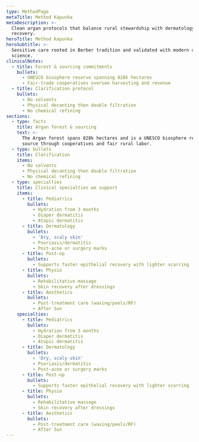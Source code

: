```yaml
---
type: MethodPage
metaTitle: Method Kapunka
metaDescription: >-
  Clean argan protocols that balance rural stewardship with dermatology-backed
  recovery.
heroTitle: Method Kapunka
heroSubtitle: >-
  Sensitive care rooted in Berber tradition and validated with modern dermal
  science.
clinicalNotes:
  - title: Forest & sourcing commitments
    bullets:
      - UNESCO biosphere reserve spanning 828k hectares
      - Fair-trade cooperatives oversee harvesting and revenue
  - title: Clarification protocol
    bullets:
      - No solvents
      - Physical decanting then double filtration
      - No chemical refining
sections:
  - type: facts
    title: Argan forest & sourcing
    text: >-
      The Argan forest spans 828k hectares and is a UNESCO biosphere reserve. We
      source through cooperatives and fair rural labor.
  - type: bullets
    title: Clarification
    items:
      - No solvents
      - Physical decanting then double filtration
      - No chemical refining
  - type: specialties
    title: Clinical specialties we support
    items:
      - title: Pediatrics
        bullets:
          - Hydration from 3 months
          - Diaper dermatitis
          - Atopic dermatitis
      - title: Dermatology
        bullets:
          - 'Dry, scaly skin'
          - Psoriasis/dermatitis
          - Post-acne or surgery marks
      - title: Post-op
        bullets:
          - Supports faster epithelial recovery with lighter scarring
      - title: Physio
        bullets:
          - Rehabilitative massage
          - Skin recovery after dressings
      - title: Aesthetics
        bullets:
          - Post-treatment care (waxing/peels/RF)
          - After Sun
    specialties:
      - title: Pediatrics
        bullets:
          - Hydration from 3 months
          - Diaper dermatitis
          - Atopic dermatitis
      - title: Dermatology
        bullets:
          - 'Dry, scaly skin'
          - Psoriasis/dermatitis
          - Post-acne or surgery marks
      - title: Post-op
        bullets:
          - Supports faster epithelial recovery with lighter scarring
      - title: Physio
        bullets:
          - Rehabilitative massage
          - Skin recovery after dressings
      - title: Aesthetics
        bullets:
          - Post-treatment care (waxing/peels/RF)
          - After Sun
---
```

